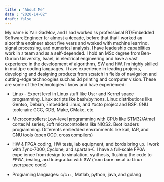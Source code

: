```yaml
---
title : "About Me"
date : "2020-14-02"
draft: false
---
```


My name is Yair Gadelov, and I had worked as professional RT/Embedded Software Engineer for almost a decade, before that that I worked an algorithm engineer about five years and worked with machine learning, signal processing, and numerical analysis. I have leadership capabilities work in a team and as a self-depended.
I hold an MSc degree from Ben-Gurion University, Israel, in electrical engineering and have a vast experience in the development of algorithms, SW and HW. I’m highly skilled in multiple coding languages. I have experience in leading projects, developing and designing products from scratch in fields of navigation and cutting-edge technologies such as 3d printing and computer vision.
These are some of the technologies I know and have experienced:
* Linux - Expert level in Linux stuff like User and Kernel space programming. Linux scripts like bash/pythons. Linux distributions like Gentoo, Debian, Embedded Linux, and Yocto project and BSP. GNU toolchain: GCC, GDB, Make, CMake, etc.

* Microcontrollers: Low-level programming with CPUs like STM32/Atmel cortex M series, Soft microcontrollers like NIOS2. Boot loaders programming. Differents embedded environments like kail, IAR, and GNU tools (open OCD, cross compilers)

* HW & FPGA coding, HW tests, lab equipment, and bords bring up. I work with Zync-7000, Cyclone, and spartan-6. I have a full-scale FPGA experience from design to simulation, synthesis, flushing the code to FPGA, testing, and integration with SW (from bare metal to Linux userspace code).

* Programing languages: c/c++, Matlab, python, java, and golang
